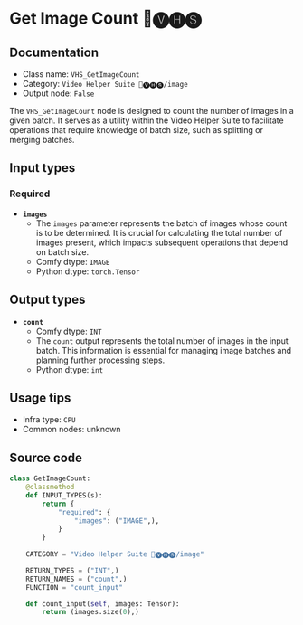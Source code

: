 # Get Image Count 🎥🅥🅗🅢
## Documentation
- Class name: `VHS_GetImageCount`
- Category: `Video Helper Suite 🎥🅥🅗🅢/image`
- Output node: `False`

The `VHS_GetImageCount` node is designed to count the number of images in a given batch. It serves as a utility within the Video Helper Suite to facilitate operations that require knowledge of batch size, such as splitting or merging batches.
## Input types
### Required
- **`images`**
    - The `images` parameter represents the batch of images whose count is to be determined. It is crucial for calculating the total number of images present, which impacts subsequent operations that depend on batch size.
    - Comfy dtype: `IMAGE`
    - Python dtype: `torch.Tensor`
## Output types
- **`count`**
    - Comfy dtype: `INT`
    - The `count` output represents the total number of images in the input batch. This information is essential for managing image batches and planning further processing steps.
    - Python dtype: `int`
## Usage tips
- Infra type: `CPU`
- Common nodes: unknown


## Source code
```python
class GetImageCount:
    @classmethod
    def INPUT_TYPES(s):
        return {
            "required": {
                "images": ("IMAGE",),
            }
        }
    
    CATEGORY = "Video Helper Suite 🎥🅥🅗🅢/image"

    RETURN_TYPES = ("INT",)
    RETURN_NAMES = ("count",)
    FUNCTION = "count_input"

    def count_input(self, images: Tensor):
        return (images.size(0),)

```
